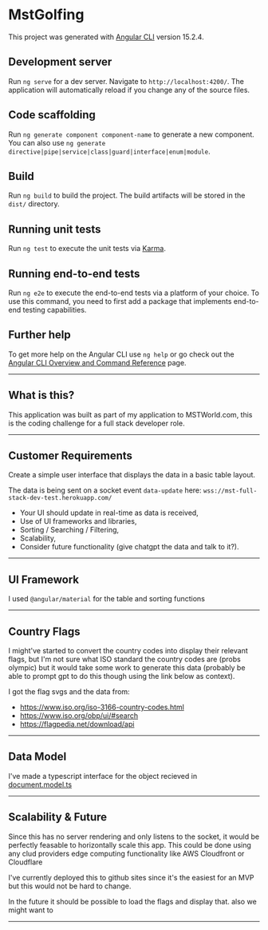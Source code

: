 # MstGolfing

This project was generated with [Angular CLI](https://github.com/angular/angular-cli) version 15.2.4.

## Development server

Run `ng serve` for a dev server. Navigate to `http://localhost:4200/`. The application will automatically reload if you change any of the source files.

## Code scaffolding

Run `ng generate component component-name` to generate a new component. You can also use `ng generate directive|pipe|service|class|guard|interface|enum|module`.

## Build

Run `ng build` to build the project. The build artifacts will be stored in the `dist/` directory.

## Running unit tests

Run `ng test` to execute the unit tests via [Karma](https://karma-runner.github.io).

## Running end-to-end tests

Run `ng e2e` to execute the end-to-end tests via a platform of your choice. To use this command, you need to first add a package that implements end-to-end testing capabilities.

## Further help

To get more help on the Angular CLI use `ng help` or go check out the [Angular CLI Overview and Command Reference](https://angular.io/cli) page.


---

## What is this?

This application was built as part of my application to MSTWorld.com, this is the coding challenge for a full stack developer role.

---

## Customer Requirements

Create a simple user interface that displays the data in a basic table layout.

The data is being sent on a socket event `data-update` here: `wss://mst-full-stack-dev-test.herokuapp.com/`

- Your UI should update in real-time as data is received,
- Use of UI frameworks and libraries,
- Sorting / Searching / Filtering,
- Scalability,
- Consider future functionality (give chatgpt the data and talk to it?).

---

## UI Framework

I used `@angular/material` for the table and sorting functions

---

## Country Flags

I might've started to convert the country codes into display their relevant flags,
but I'm not sure what ISO standard the country codes are (probs olympic) but it would take some work to generate this data (probably be able to prompt gpt to do this though using the link below as context).

I got the flag svgs and the data from:
- https://www.iso.org/iso-3166-country-codes.html
- https://www.iso.org/obp/ui/#search
- https://flagpedia.net/download/api

---

## Data Model

I've made a typescript interface for the object recieved in [document.model.ts](src/app/models/document.model.ts)

---

## Scalability & Future

Since this has no server rendering and only listens to the socket, it would be perfectly feasable to horizontally scale this app.
This could be done using any clud providers edge computing functionality like AWS Cloudfront or Cloudflare

I've currently deployed this to github sites since it's the easiest for an MVP but this would not be hard to change.

In the future it should be possible to load the flags and display that. also we might want to 

---